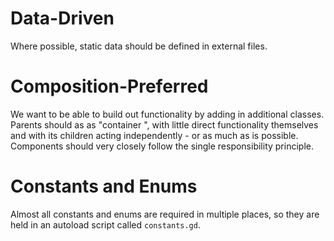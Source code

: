 # Data-Driven
Where possible, static data should be defined in external files.
# Composition-Preferred
We want to be able to build out functionality by adding in additional classes. Parents should as as "container ", with little direct functionality themselves and with its children acting independently - or as much as is possible. 
Components should very closely follow the single responsibility principle. 
# Constants and Enums
Almost all constants and enums are required in multiple places, so they are held in an autoload script called `constants.gd`.

